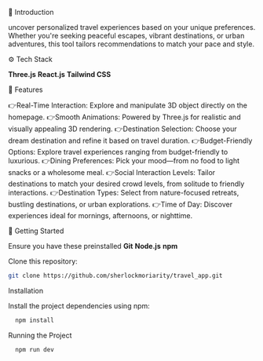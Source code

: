 🤖 Introduction

uncover personalized travel experiences based on your unique preferences. Whether you're seeking peaceful escapes, vibrant destinations, or urban adventures, this tool tailors recommendations to match your pace and style. 

⚙️ Tech Stack

**Three.js**
**React.js**
**Tailwind CSS**

🔋 Features

👉Real-Time Interaction: Explore and manipulate 3D object directly on the homepage.
👉Smooth Animations: Powered by Three.js for realistic and visually appealing 3D rendering.
👉Destination Selection: Choose your dream destination and refine it based on travel duration.
👉Budget-Friendly Options: Explore travel experiences ranging from budget-friendly to luxurious.
👉Dining Preferences: Pick your mood—from no food to light snacks or a wholesome meal.
👉Social Interaction Levels: Tailor destinations to match your desired crowd levels, from 
  solitude to friendly interactions.
👉Destination Types: Select from nature-focused retreats, bustling destinations, or urban 
  explorations.
👉Time of Day: Discover experiences ideal for mornings, afternoons, or nighttime.

🚀 Getting Started

Ensure you have these preinstalled
**Git**
**Node.js**
**npm**

Clone this repository:  
   ```bash
   git clone https://github.com/sherlockmoriarity/travel_app.git
```

Installation

Install the project dependencies using npm:
   ```bash
     npm install
```
Running the Project
   ```bash
     npm run dev
```


